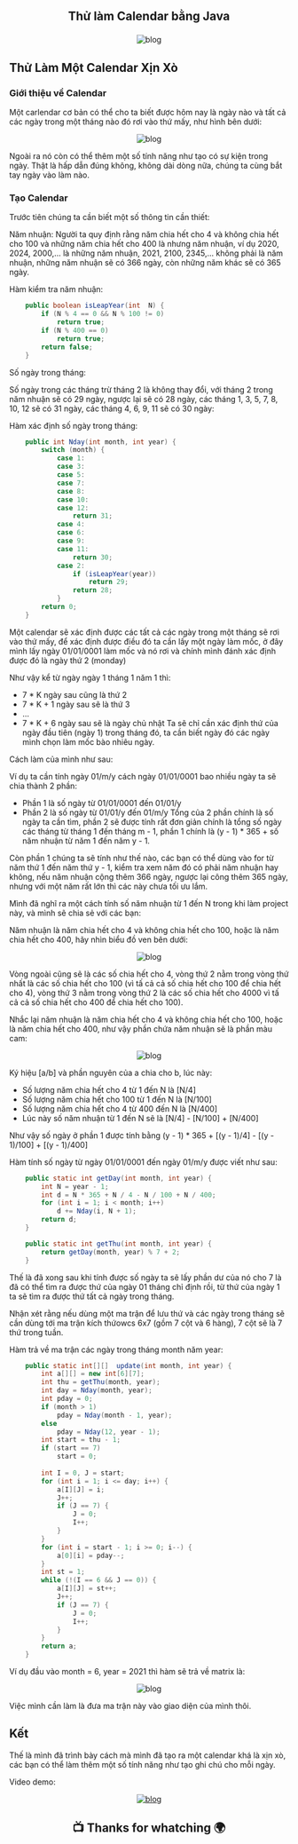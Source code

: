 ## <p align="center"> Thử làm Calendar bằng Java </p>
<p align="center"> <img src="https://github.com/zukahai/HaiZuka/blob/master/Images/Calendar/1.png" alt="blog" /> </p>

## Thử Làm Một Calendar Xịn Xò

### Giới thiệu về Calendar

Một carlendar cơ bản có thể cho ta biết được hôm nay là ngày nào và tất cả các ngày trong một tháng nào đó rơi vào thứ mấy, như hình bên dưới:

<p align="center"> <img src="https://github.com/zukahai/HaiZuka/blob/master/Images/Calendar/oo.png" alt="blog" /> </p>

Ngoài ra nó còn có thể thêm một số tính năng như tạo có sự kiện trong ngày. Thật là hấp dẫn đúng không, không dài dòng nữa, chúng ta cùng bắt tay ngày vào làm nào.

### Tạo Calendar

Trước tiên chúng ta cần biết một số thông tin cần thiết:

Năm nhuận:
Người ta quy định rằng năm chia hết cho 4 và không chia hết cho 100 và những năm chia hết cho 400 là nhưng năm nhuận, ví dụ 2020, 2024, 2000,... là những năm nhuận, 2021, 2100, 2345,... không phải là năm nhuận, những năm nhuận sẽ có 366 ngày, còn những năm khác sẽ có 365 ngày.

Hàm kiểm tra năm nhuận:

```java
	public boolean isLeapYear(int  N) {
		if (N % 4 == 0 && N % 100 != 0)
			return true;
		if (N % 400 == 0)
			return true;
		return false;
	}
```
Số ngày trong tháng:

Số ngày trong các tháng trừ tháng 2 là không thay đổi, với tháng 2 trong năm nhuận sẽ có 29 ngày, ngược lại sẽ có 28 ngày, các tháng 1, 3, 5, 7, 8, 10, 12 sẽ có 31 ngày, các tháng 4, 6, 9, 11 sẽ có 30 ngày:

Hàm xác định số ngày trong tháng:

```java
	public int Nday(int month, int year) {
		switch (month) {
			case 1:
			case 3:
			case 5:
			case 7:
			case 8:
			case 10:
			case 12:
				return 31;
			case 4:
			case 6:
			case 9:
			case 11:
				return 30;
			case 2:
				if (isLeapYear(year))
					return 29;
				return 28;
			}
		return 0;
	}
```

Một calendar sẽ xác định được các tất cả các ngày trong một tháng sẽ rơi vào thứ mấy, để xác định được điều đó ta cần lấy một ngày làm mốc, ở đây mình lấy ngày 01/01/0001 làm mốc và nó rơi và chính mình đánh xác định được đó là ngày thứ 2 (monday)

Như vậy kể từ ngày ngày 1 tháng 1 năm 1 thì:

- 7 * K ngày sau cũng là thứ 2
- 7 * K + 1 ngày sau sẽ là thứ 3
- ...
- 7 * K + 6 ngày sau sẽ là ngày chủ nhật
Ta sẽ chỉ cần xác định thứ của ngày đầu tiên (ngày 1) trong tháng đó, ta cần biết ngày đó các ngày mình chọn làm mốc bào nhiêu ngày.

Cách làm của mình như sau:

Ví dụ ta cần tính ngày 01/m/y cách ngày 01/01/0001 bao nhiều ngày ta sẽ chia thành 2 phần:

- Phần 1 là số ngày từ 01/01/0001 đến 01/01/y
- Phần 2 là số ngày từ 01/01/y đến 01/m/y
Tổng của 2 phần chính là số ngày ta cần tìm, phần 2 sẽ được tính rất đơn giản chính là tổng số ngày các tháng từ tháng 1 đến tháng m - 1, phần 1 chính là (y - 1) * 365 + số năm nhuận từ năm 1 đến năm y - 1.

Còn phần 1 chúng ta sẽ tính như thế nào, các bạn có thể dùng vào for từ năm thứ 1 đến năm thứ y - 1, kiểm tra xem năm đó có phải năm nhuận hay không, nếu năm nhuận cộng thêm 366 ngày, ngược lại công thêm 365 ngày, nhưng với một năm rất lớn thì các này chưa tối ưu lắm.

Mình đã nghĩ ra một cách tính số năm nhuận từ 1 đến N trong khi làm project này, và mình sẽ chia sẻ với các bạn:

Năm nhuận là năm chia hết cho 4 và không chia hết cho 100, hoặc là năm chia hết cho 400, hãy nhìn biểu đồ ven bên dưới:

<p align="center"> <img src="https://github.com/zukahai/HaiZuka/blob/master/Images/Calendar/2.png" alt="blog" /> </p>

Vòng ngoài cũng sẽ là các số chia hết cho 4, vòng thứ 2 nằm trong vòng thứ nhất là các số chia hết cho 100 (vì tấ cả cả số chia hết cho 100 để chia hết cho 4), vòng thứ 3 nằm trong vòng thứ 2 là các số chia hết cho 4000 vì tấ cả cả số chia hết cho 400 để chia hết cho 100).

Nhắc lại năm nhuận là năm chia hết cho 4 và không chia hết cho 100, hoặc là năm chia hết cho 400, như vậy phần chứa năm nhuận sẽ là phần màu cam:

<p align="center"> <img src="https://github.com/zukahai/HaiZuka/blob/master/Images/Calendar/3.png" alt="blog" /> </p>

Ký hiệu [a/b] và phần nguyên của a chia cho b, lúc này:

- Số lượng năm chia hết cho 4 từ 1 đến N là [N/4]
- Số lượng năm chia hết cho 100 từ 1 đến N là [N/100]
- Số lượng năm chia hết cho 4 từ 400 đến N là [N/400]
- Lúc này số năm nhuận từ 1 đến N sẽ là [N/4] - [N/100] + [N/400]

Như vậy số ngày ở phần 1 được tính bằng (y - 1) * 365 + [(y - 1)/4] - [(y - 1)/100] + [(y - 1)/400]

Hàm tính số ngày từ ngày 01/01/0001 đến ngày 01/m/y được viết như sau:

```java
	public static int getDay(int month, int year) {
		int N = year - 1;
		int d = N * 365 + N / 4 - N / 100 + N / 400;
		for (int i = 1; i < month; i++)
			d += Nday(i, N + 1);
		return d;
	}

	public static int getThu(int month, int year) {
		return getDay(month, year) % 7 + 2;
	}
```

Thế là đã xong sau khi tính được số ngày ta sẽ lấy phần dư của nó cho 7 là đã có thể tìm ra được thứ của ngày 01 tháng chỉ định rồi, từ thứ của ngày 1 ta sẽ tìm ra được thứ tất cả ngày trong tháng.

Nhận xét rằng nếu dùng một ma trận để lưu thứ và các ngày trong tháng sẽ cần dùng tới ma trận kích thứowcs 6x7 (gồm 7 cột và 6 hàng), 7 cột sẽ là 7 thứ trong tuần.

Hàm trả về ma trận các ngày trong tháng month năm year:

```java
	public static int[][]  update(int month, int year) {
		int a[][] = new int[6][7];
		int thu = getThu(month, year);
		int day = Nday(month, year);
		int pday = 0;
		if (month > 1)
			pday = Nday(month - 1, year);
		else
			pday = Nday(12, year - 1);
		int start = thu - 1;
		if (start == 7)
			start = 0;
		
		int I = 0, J = start;
		for (int i = 1; i <= day; i++) {
			a[I][J] = i;
			J++;
			if (J == 7) {
				J = 0;
				I++;
			}
		}
		for (int i = start - 1; i >= 0; i--) {
			a[0][i] = pday--;
		}
		int st = 1;
		while (!(I == 6 && J == 0)) {
			a[I][J] = st++;
			J++;
			if (J == 7) {
				J = 0;
				I++;
			}
		}
		return a;
	}
```

Ví dụ đầu vào month = 6, year = 2021 thì hàm sẽ trả về matrix là:

<p align="center"> <img src="https://github.com/zukahai/HaiZuka/blob/master/Images/Calendar/4.png" alt="blog" /> </p>

Việc mình cần làm là đưa ma trận này vào giao diện của mình thôi.

## Kết

Thế là mình đã trình bày cách mà mình đã tạo ra một calendar khá là xịn xò, các bạn có thể làm thêm một số tính năng như tạo ghi chú cho mỗi ngày.


Video demo:

[<p align="center"> <img src="https://github.com/zukahai/HaiZuka/blob/master/Images/Calendar/5.png" alt="blog" /> </p>]()











## <p align="center">  :tv: Thanks for whatching :earth_africa: </p>
